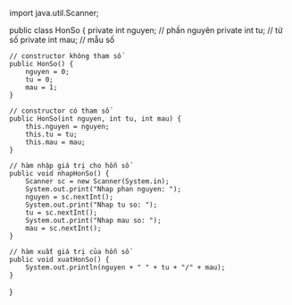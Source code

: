 import java.util.Scanner;

public class HonSo {
    private int nguyen; // phần nguyên
    private int tu; // tử số
    private int mau; // mẫu số

    // constructor không tham số
    public HonSo() {
        nguyen = 0;
        tu = 0;
        mau = 1;
    }

    // constructor có tham số
    public HonSo(int nguyen, int tu, int mau) {
        this.nguyen = nguyen;
        this.tu = tu;
        this.mau = mau;
    }

    // hàm nhập giá trị cho hỗn số
    public void nhapHonSo() {
        Scanner sc = new Scanner(System.in);
        System.out.print("Nhap phan nguyen: ");
        nguyen = sc.nextInt();
        System.out.print("Nhap tu so: ");
        tu = sc.nextInt();
        System.out.print("Nhap mau so: ");
        mau = sc.nextInt();
    }

    // hàm xuất giá trị của hỗn số
    public void xuatHonSo() {
        System.out.println(nguyen + " " + tu + "/" + mau);
    }
}
